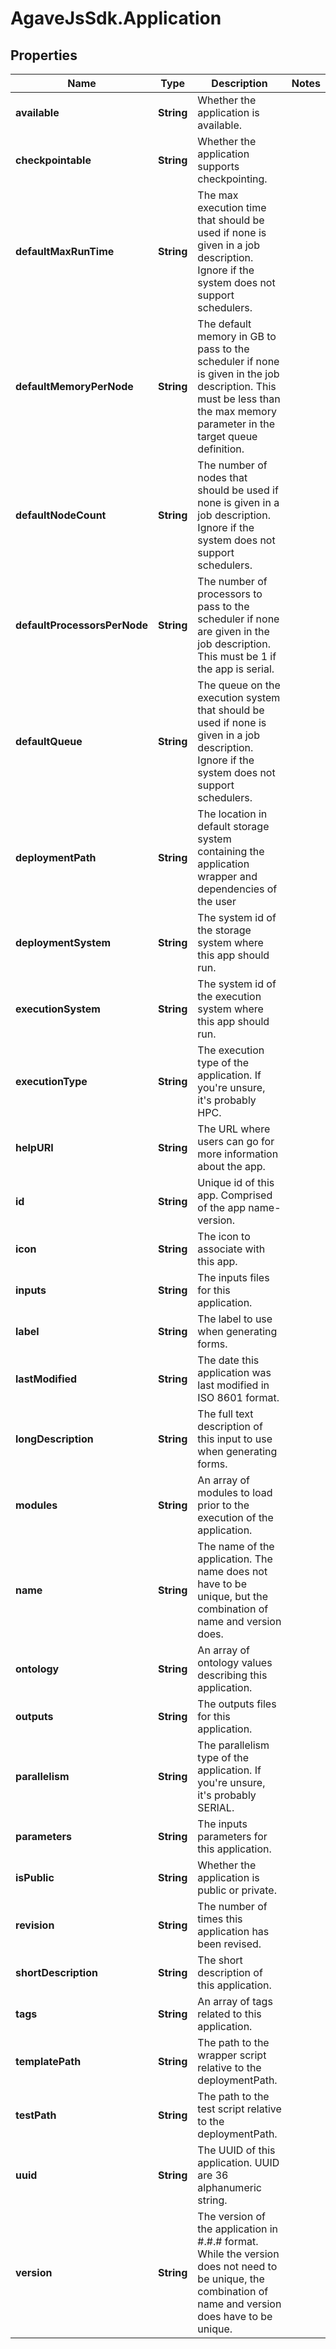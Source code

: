 # AgaveJsSdk.Application

## Properties
Name | Type | Description | Notes
------------ | ------------- | ------------- | -------------
**available** | **String** | Whether the application is available. | 
**checkpointable** | **String** | Whether the application supports checkpointing. | 
**defaultMaxRunTime** | **String** | The max execution time that should be used if none is given in a job description. Ignore if the system does not support schedulers. | 
**defaultMemoryPerNode** | **String** | The default memory in GB to pass to the scheduler if none is given in the job description. This must be less than the max memory parameter in the target queue definition. | 
**defaultNodeCount** | **String** | The number of nodes that should be used if none is given in a job description. Ignore if the system does not support schedulers. | 
**defaultProcessorsPerNode** | **String** | The number of processors to pass to the scheduler if none are given in the job description. This must be 1 if the app is serial. | 
**defaultQueue** | **String** | The queue on the execution system that should be used if none is given in a job description. Ignore if the system does not support schedulers. | 
**deploymentPath** | **String** | The location in default storage system containing the application wrapper and dependencies of the user | 
**deploymentSystem** | **String** | The system id of the storage system where this app should run. | 
**executionSystem** | **String** | The system id of the execution system where this app should run. | 
**executionType** | **String** | The execution type of the application. If you&#39;re unsure, it&#39;s probably HPC. | 
**helpURI** | **String** | The URL where users can go for more information about the app. | 
**id** | **String** | Unique id of this app. Comprised of the app name-version. | 
**icon** | **String** | The icon to associate with this app. | 
**inputs** | **String** | The inputs files for this application.  | 
**label** | **String** | The label to use when generating forms. | 
**lastModified** | **String** | The date this application was last modified in ISO 8601 format. | 
**longDescription** | **String** | The full text description of this input to use when generating forms. | 
**modules** | **String** | An array of modules to load prior to the execution of the application. | 
**name** | **String** | The name of the application. The name does not have to be unique, but the combination of name and version does. | 
**ontology** | **String** | An array of ontology values describing this application. | 
**outputs** | **String** | The outputs files for this application.  | 
**parallelism** | **String** | The parallelism type of the application. If you&#39;re unsure, it&#39;s probably SERIAL. | 
**parameters** | **String** | The inputs parameters for this application.  | 
**isPublic** | **String** | Whether the application is public or private. | 
**revision** | **String** | The number of times this application has been revised. | 
**shortDescription** | **String** | The short description of this application. | 
**tags** | **String** | An array of tags related to this application. | 
**templatePath** | **String** | The path to the wrapper script relative to the deploymentPath. | 
**testPath** | **String** | The path to the test script relative to the deploymentPath. | 
**uuid** | **String** | The UUID of this application. UUID are 36 alphanumeric string. | 
**version** | **String** | The version of the application in #.#.# format. While the version does not need to be unique, the combination of name and version does have to be unique. | 


